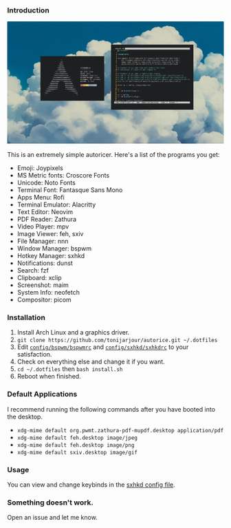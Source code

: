 ### Introduction 

![hi](preview.png)

This is an extremely simple autoricer. Here's a list of the programs you get:

* Emoji: Joypixels
* MS Metric fonts: Croscore Fonts
* Unicode: Noto Fonts
* Terminal Font: Fantasque Sans Mono
* Apps Menu: Rofi
* Terminal Emulator: Alacritty
* Text Editor: Neovim
* PDF Reader: Zathura
* Video Player: mpv
* Image Viewer: feh, sxiv
* File Manager: nnn
* Window Manager: bspwm
* Hotkey Manager: sxhkd
* Notifications: dunst
* Search: fzf
* Clipboard: xclip
* Screenshot: maim
* System Info: neofetch
* Compositor: picom

### Installation

1. Install Arch Linux and a graphics driver.
2. `git clone https://github.com/tonijarjour/autorice.git ~/.dotfiles`
3. Edit [`config/bspwm/bspwmrc`](config/bspwm/bspwmrc) and [`config/sxhkd/sxhkdrc`](config/sxhkd/sxhkdrc) to your satisfaction.
4. Check on everything else and change it if you want.
5. `cd ~/.dotfiles` then `bash install.sh` 
6. Reboot when finished.

### Default Applications
I recommend running the following commands after you have booted into the desktop.
* `xdg-mime default org.pwmt.zathura-pdf-mupdf.desktop application/pdf`
* `xdg-mime default feh.desktop image/jpeg`
* `xdg-mime default feh.desktop image/png`
* `xdg-mime default sxiv.desktop image/gif`

### Usage

You can view and change keybinds in the [sxhkd config file](config/sxhkd/sxhkdrc).


### Something doesn't work. 

Open an issue and let me know. 

